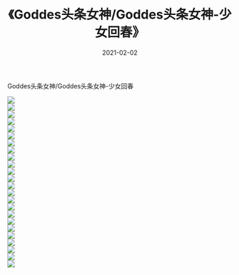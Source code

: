 ﻿---
layout: post
title:  《Goddes头条女神/Goddes头条女神-少女回春》
date:   2021-02-02
img: http://pic.660000.xyz/1:/网络美图/2021/Goddes头条女神/Goddes头条女神-少女回春/000.jpg
categories: [美女, 清纯, 唯美]
---

Goddes头条女神/Goddes头条女神-少女回春

 ![](http://pic.660000.xyz/1:/网络美图/2021/Goddes头条女神/Goddes头条女神-少女回春/001.jpg) <br>![](http://pic.660000.xyz/1:/网络美图/2021/Goddes头条女神/Goddes头条女神-少女回春/002.jpg) <br>![](http://pic.660000.xyz/1:/网络美图/2021/Goddes头条女神/Goddes头条女神-少女回春/003.jpg) <br>![](http://pic.660000.xyz/1:/网络美图/2021/Goddes头条女神/Goddes头条女神-少女回春/004.jpg) <br>![](http://pic.660000.xyz/1:/网络美图/2021/Goddes头条女神/Goddes头条女神-少女回春/005.jpg) <br>![](http://pic.660000.xyz/1:/网络美图/2021/Goddes头条女神/Goddes头条女神-少女回春/006.jpg) <br>![](http://pic.660000.xyz/1:/网络美图/2021/Goddes头条女神/Goddes头条女神-少女回春/007.jpg) <br>![](http://pic.660000.xyz/1:/网络美图/2021/Goddes头条女神/Goddes头条女神-少女回春/008.jpg) <br>![](http://pic.660000.xyz/1:/网络美图/2021/Goddes头条女神/Goddes头条女神-少女回春/009.jpg) <br>![](http://pic.660000.xyz/1:/网络美图/2021/Goddes头条女神/Goddes头条女神-少女回春/010.jpg) <br>![](http://pic.660000.xyz/1:/网络美图/2021/Goddes头条女神/Goddes头条女神-少女回春/011.jpg) <br>![](http://pic.660000.xyz/1:/网络美图/2021/Goddes头条女神/Goddes头条女神-少女回春/012.jpg) <br>![](http://pic.660000.xyz/1:/网络美图/2021/Goddes头条女神/Goddes头条女神-少女回春/013.jpg) <br>![](http://pic.660000.xyz/1:/网络美图/2021/Goddes头条女神/Goddes头条女神-少女回春/014.jpg) <br>![](http://pic.660000.xyz/1:/网络美图/2021/Goddes头条女神/Goddes头条女神-少女回春/015.jpg) <br>![](http://pic.660000.xyz/1:/网络美图/2021/Goddes头条女神/Goddes头条女神-少女回春/016.jpg) <br>![](http://pic.660000.xyz/1:/网络美图/2021/Goddes头条女神/Goddes头条女神-少女回春/017.jpg) <br>![](http://pic.660000.xyz/1:/网络美图/2021/Goddes头条女神/Goddes头条女神-少女回春/018.jpg) <br>![](http://pic.660000.xyz/1:/网络美图/2021/Goddes头条女神/Goddes头条女神-少女回春/019.jpg) <br>![](http://pic.660000.xyz/1:/网络美图/2021/Goddes头条女神/Goddes头条女神-少女回春/020.jpg) <br>![](http://pic.660000.xyz/1:/网络美图/2021/Goddes头条女神/Goddes头条女神-少女回春/021.jpg) <br>![](http://pic.660000.xyz/1:/网络美图/2021/Goddes头条女神/Goddes头条女神-少女回春/022.jpg) <br>![](http://pic.660000.xyz/1:/网络美图/2021/Goddes头条女神/Goddes头条女神-少女回春/023.jpg) <br>![](http://pic.660000.xyz/1:/网络美图/2021/Goddes头条女神/Goddes头条女神-少女回春/024.jpg) <br>